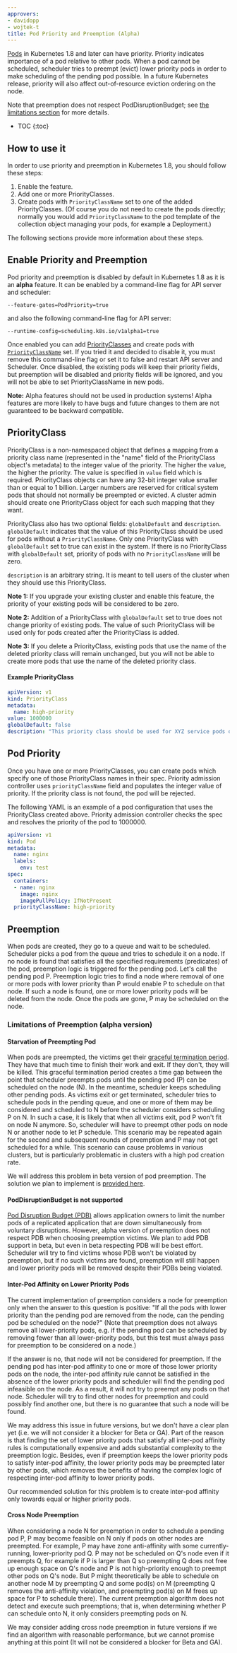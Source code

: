 ```yaml
---
approvers:
- davidopp
- wojtek-t
title: Pod Priority and Preemption (Alpha)
---
```


[Pods](/docs/user-guide/pods) in Kubernetes 1.8 and later can have priority. Priority
indicates importance of a pod relative to other pods. When a pod cannot be scheduled, scheduler tries
to preempt (evict) lower priority pods in order to make scheduling of the pending pod possible.
In a future Kubernetes release, priority will also affect out-of-resource eviction ordering on the node.

Note that preemption does not respect PodDisruptionBudget; see 
[the limitations section](#poddisruptionbudget-is-not-supported) for more details.

* TOC
{:toc}

## How to use it
In order to use priority and preemption in Kubernetes 1.8, you should follow these
steps:

1. Enable the feature.
1. Add one or more PriorityClasses.
1. Create pods with `PriorityClassName` set to one of the added PriorityClasses.
(Of course you do not need to create the pods directly; normally you would add 
`PriorityClassName` to the pod template of the collection object managing your 
pods, for example a Deployment.)

The following sections provide more information about these steps.

## Enable Priority and Preemption
Pod priority and preemption is disabled by default in Kubernetes 1.8 as it is an
__alpha__ feature. It can be enabled by a command-line flag for API server and scheduler:

```
--feature-gates=PodPriority=true
```
and also the following command-line flag for API server:
```
--runtime-config=scheduling.k8s.io/v1alpha1=true
```

Once enabled you can add [PriorityClasses](#priorityclass) and create pods with [`PriorityClassName`](#pod-priority) set.
If you tried it and decided to disable it, you must remove this command-line flag or
set it to false and restart API server and Scheduler. Once disabled, the existing
pods will keep their priority fields, but preemption will be disabled and priority
fields will be ignored, and you will not be able to set PriorityClassName in new pods.

**Note:** Alpha features should not be used in production systems! Alpha 
features are more likely to have bugs and future changes to them are not guaranteed to
be backward compatible.

## PriorityClass
PriorityClass is a non-namespaced object that defines a mapping from a priority
class name (represented in the "name" field of the PriorityClass object's metadata)
to the integer value of the priority. The higher the value, the higher the 
priority. The value is
specified in `value` field which is required. PriorityClass
objects can have any 32-bit integer value smaller than or equal to 1 billion. Larger
numbers are reserved for critical system pods that should not normally be preempted or
evicted. A cluster admin should create one PriorityClass object for each such
mapping that they want.

PriorityClass also has two optional fields: `globalDefault` and `description`.
`globalDefault` indicates that the value of this PriorityClass should be used for
pods without a `PriorityClassName`. Only one PriorityClass with `globalDefault` 
set to true can exist in the system. If there is no PriorityClass with `globalDefault`
set, priority of pods with no `PriorityClassName` will be zero.

`description` is an arbitrary string. It is meant to tell users of the cluster
when they should use this PriorityClass.


**Note 1:** If you upgrade your existing cluster and enable this feature, the priority
of your existing pods will be considered to be zero.

**Note 2:** Addition of a PriorityClass with `globalDefault` set to true does not
change priority of existing pods. The value of such PriorityClass will be used only
for pods created after the PriorityClass is added.

**Note 3:** If you delete a PriorityClass, existing pods that use the name of the
deleted priority class will remain unchanged, but you will not be able to create more pods
that use the name of the deleted priority class.

#### Example PriorityClass
```yaml
apiVersion: v1
kind: PriorityClass
metadata:
  name: high-priority
value: 1000000
globalDefault: false
description: "This priority class should be used for XYZ service pods only."
```

## Pod Priority
Once you have one or more PriorityClasses, you can create pods which specify one
of those PriorityClass names in their spec. Priority admission controller uses
`priorityClassName` field and populates the integer value of priority. If the priority
class is not found, the pod will be rejected.

The following YAML is an example of a pod configuration that uses the PriorityClass
created above. Priority admission controller checks the spec and resolves the
priority of the pod to 1000000.


```yaml
apiVersion: v1
kind: Pod
metadata:
  name: nginx
  labels:
    env: test
spec:
  containers:
  - name: nginx
    image: nginx
    imagePullPolicy: IfNotPresent
  priorityClassName: high-priority
```

## Preemption
When pods are created, they go to a queue and wait to be scheduled. Scheduler picks a pod
from the queue and tries to schedule it on a node. If no node is found that satisfies
all the specified requirements (predicates) of the pod, preemption logic is triggered 
for the pending pod. Let's call the pending pod P.
Preemption logic tries to find a node where removal of one or more pods with lower priority 
than P would enable P to schedule on that node. If such a node is found, one or more lower priority pods will
be deleted from the node. Once the pods are gone, P may be scheduled on the node. 

### Limitations of Preemption (alpha version)

#### Starvation of Preempting Pod
When pods are preempted, the victims get their
[graceful termination period](https://kubernetes.io/docs/concepts/workloads/pods/pod/#termination-of-pods).
They have that much time to finish their work and exit. If they don't, they will be
killed. This graceful termination period creates a time gap between the point that
scheduler preempts pods until the pending pod (P) can be scheduled on the node (N).
In the meantime, scheduler keeps scheduling other pending pods.
As victims exit or get terminated, scheduler tries to schedule pods in the pending
queue, and one or more of them may be considered and scheduled to N before the
scheduler considers scheduling P on N. In such a case, it is likely that
when all victims exit, pod P won't fit on node N anymore. So, scheduler will have to
preempt other pods on node N or another node to let P schedule. This scenario may 
be repeated again for the second and subsequent rounds of preemption and P may not
get scheduled for a while. This scenario can cause problems in various clusters, but
is particularly problematic in clusters with a high pod creation rate.

We will address this problem in beta version of pod preemption. The solution
we plan to implement is [provided here](https://github.com/kubernetes/community/blob/master/contributors/design-proposals/pod-preemption.md#preemption-mechanics).

#### PodDisruptionBudget is not supported
[Pod Disruption Budget (PDB)](https://kubernetes.io/docs/concepts/workloads/pods/disruptions/)
allows application owners to limit the number pods of a replicated application that
are down simultaneously from voluntary disruptions. However, alpha version of
preemption does not respect PDB when choosing preemption victims.
We plan to add PDB support in beta, but even in beta respecting PDB will be best
effort. Scheduler will try to find victims whose
PDB won't be violated by preemption, but if no such victims are found, preemption
will still happen and lower priority pods will be removed despite their PDBs 
being violated.

#### Inter-Pod Affinity on Lower Priority Pods
The current implementation of preemption considers a node for preemption only when
the answer to this question is positive: "If all the pods with lower priority than
the pending pod are removed from the node, can the pending pod be scheduled on
the node?"
(Note that preemption does not always remove all lower-priority pods, e.g. if the 
pending pod can be scheduled by removing fewer than all lower-priority pods, but this
test must always pass for preemption to be considered on a node.)

If the answer is no, that node will not be considered for preemption. If the pending
pod has inter-pod affinity to one or more of those lower priority pods on the node, the
inter-pod affinity rule cannot be satisfied in the absence of the lower priority
pods and scheduler will find the pending pod infeasible on the node. As a result,
it will not try to preempt any pods on that node.
Scheduler will try to find other nodes for preemption and could possibly find another
one, but there is no guarantee that such a node will be found.

We may address this issue in future versions, but we don't have a clear plan yet
(i.e. we will not consider it a blocker for Beta or GA). Part
of the reason is that finding the set of lower priority pods that satisfy all
inter-pod affinity rules is computationally expensive and adds substantial 
complexity to the preemption logic. Besides, even if preemption keeps the lower
priority pods to satisfy inter-pod affinity, the lower priority pods may be preempted
later by other pods, which removes the benefits of having the complex logic of 
respecting inter-pod affinity to lower priority pods.

Our recommended solution for this problem is to create inter-pod affinity only towards
equal or higher priority pods.

#### Cross Node Preemption
When considering a node N for preemption in order to schedule a pending pod P,
P may become feasible on N only if pods on other nodes are preempted. For example, P may
have zone anti-affinity with some currently-running, lower-priority pod Q. P may not be
scheduled on Q's node even if it preempts Q, for example if P is larger than Q so
preempting Q does not free up enough space on Q's node and P is not high-priority enough
to preempt other pods on Q's node. But P might theoretically be able to schedule on 
another node M by preempting Q and some pod(s) on M (preempting Q removes the
anti-affinity violation, and preempting pod(s) on M frees up space for P to schedule
there). The current preemption algorithm does not detect and execute such preemptions;
that is, when determining whether P can schedule onto N, it only considers preempting
pods on N.

We may consider adding cross node preemption in future versions if we find an
algorithm with reasonable performance, but we cannot promise anything at this point 
(It will not be considered a blocker for Beta and GA).

